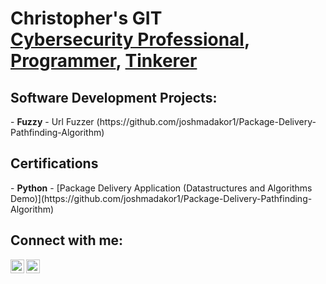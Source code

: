 <h1>Christopher's GIT  <br/><a href="https://www.linkedin.com/in/christopher-dsouza-it/">Cybersecurity Professional</a>,  <a href="https://github.com/ChristophersGIT/ChristophersGIT">Programmer</a>, <a href="https://github.com/ChristophersGIT/ChristophersGIT">Tinkerer</a>

<h2>Software Development Projects:</h2>
- <b>Fuzzy</b>
  - Url Fuzzer (https://github.com/joshmadakor1/Package-Delivery-Pathfinding-Algorithm)

<h2>Certifications</h2>
- <b>Python</b>
  - [Package Delivery Application (Datastructures and Algorithms Demo)](https://github.com/joshmadakor1/Package-Delivery-Pathfinding-Algorithm)

<h2>Connect with me:</h2>

[<img align="left" alt="null | YouTube" width="22px" src="https://cdn.jsdelivr.net/npm/simple-icons@v3/icons/youtube.svg" />][youtube]
[<img align="left" alt="null | LinkedIn" width="22px" src="https://cdn.jsdelivr.net/npm/simple-icons@v3/icons/linkedin.svg" />][linkedin]

[youtube]: https://www.youtube.com/
[linkedin]: https://www.linkedin.com/in/christopher-dsouza-it/

